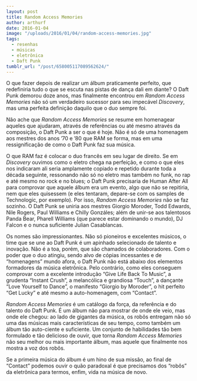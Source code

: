 ```yaml
---
layout: post
title: Random Access Memories
author: arthurf
date: 2016-01-04
image: "/uploads/2016/01/04/random-access-memories.jpg"
tags:
  - resenhas
  - músicas
  - eletrônica
  - Daft Punk
tumblr_url: "/post/658005117089562624/"
---
```

O que fazer depois de realizar um álbum praticamente perfeito, que redefiniria tudo o que se escuta nas pistas de dança dali em diante? O Daft Punk demorou doze anos, mas finalmente encontrou em *Random Access Memories* não só um verdadeiro sucessor para seu impecável *Discovery*, mas uma perfeita definição daquilo que o duo sempre foi.

Não ache que *Random Access Memories* se resume em homenagear aqueles que ajudaram, através de referências ou até mesmo através da composição, o Daft Punk a ser o que é hoje. Não é só de uma homenagem aos mestres dos anos ’70 e ’80 que RAM se forma, mas em uma ressignificação de como o Daft Punk faz sua música.

O que RAM faz é colocar o duo francês em seu lugar de direito. Se em *Discovery* ouvimos como o eletro chega na perfeição, e como o que eles nos indicaram ali seria amplamente copiado e repetido durante toda a década seguinte, ressonando não só no eletro mas também no funk, no rap e até mesmo no rock e no blues; o Daft Punk precisaria de Human After All para comprovar que aquele álbum era um evento, algo que não se repitiria, nem que eles quisessem (e eles tentaram, depare-se com os samples de Technologic, por exemplo). Por isso, *Random Access Memories* não se faz sozinho. O Daft Punk se uniria aos mestres Giorgio Moroder, Todd Edwards, Nile Rogers, Paul Williams e Chilly Gonzáles; além de unir-se aos talentosos Panda Bear, Pharell Williams (que parece estar dominando o mundo), DJ Falcon e o nunca suficiente Julian Casablancas.

Os nomes são impressionantes. Não só pioneiros e excelentes músicos, o time que se une ao Daft Punk é um apinhado selecionado de talento e inovação. Não é a toa, porém, que são chamados de colaboradores. Com o poder que o duo atingiu, sendo alvo de cópias incessantes e de “homenagens” mundo afora, o Daft Punk não está abaixo dos elementos formadores da música eletrônica. Pelo contrário, como eles conseguem comprovar com a excelente introdução “Give Life Back To Music”, a grudenta “Instant Crush”, a melancólica e grandiosa “Touch”, a dançante “Love Yourself to Dance”, o manifesto “Giorgio by Moroder”, o hit perfeito “Get Lucky” e até mesmo a auto-homenagem, com “Contact”.

*Random Access Memories* é um catálogo da força, da referência e do talento do Daft Punk. É um álbum não para mostrar de onde ele veio, mas onde ele chegou: ao lado de gigantes da música, os robôs entregam não só uma das músicas mais características de seu tempo, como também um álbum tão auto-ciente e suficiente. Um conjunto de habilidades tão bem formulado e tão delicioso de ouvir, que torna *Random Access Memories* não seu melhor ou mais importante álbum, mas aquele que finalmente nos mostra a voz dos robôs.

Se a primeira música do álbum é um hino de sua missão, ao final de “Contact” podemos ouvir o quão paradoxal é que precisamos dos “robôs” da eletrônica para termos, enfim, vida na música de novo.
